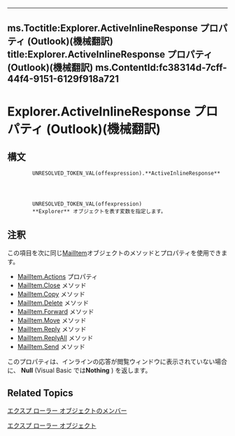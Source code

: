 
---
ms.Toctitle:Explorer.ActiveInlineResponse プロパティ (Outlook)(機械翻訳)
title:Explorer.ActiveInlineResponse プロパティ (Outlook)(機械翻訳)
ms.ContentId:fc38314d-7cff-44f4-9151-6129f918a721
---
# Explorer.ActiveInlineResponse プロパティ (Outlook)(機械翻訳)





## 構文

            UNRESOLVED_TOKEN_VAL(offexpression).**ActiveInlineResponse**




            UNRESOLVED_TOKEN_VAL(offexpression)
            **Explorer** オブジェクトを表す変数を指定します。



## 注釈
この項目を次に同じ[MailItem](14197346-05d2-0250-fa4c-4a6b07daf25f.md)オブジェクトのメソッドとプロパティを使用できます。

- [MailItem.Actions](1b7bb1c0-334f-826a-fd6b-8fc3f2fe5d64.md) プロパティ
- [MailItem.Close](00a8a4e8-9bdc-d1bc-cb61-c6d925fb754f.md) メソッド
- [MailItem.Copy](a9356844-e31e-eb0f-c0f5-a2923ad127db.md) メソッド
- [MailItem.Delete](342c6003-e7c5-7314-453c-151fc51d5b2d.md) メソッド
- [MailItem.Forward](5b8c2261-c5ac-fd80-8acf-dfa645a04a1e.md) メソッド
- [MailItem.Move](08a0fa20-b891-393a-00fa-5a8fb5405cf6.md) メソッド
- [MailItem.Reply](c03208a4-dd31-a8ff-0dcd-4ef37a36beb2.md) メソッド
- [MailItem.ReplyAll](25a1723a-864b-1526-9897-26e40042f119.md) メソッド
- [MailItem.Send](78c85013-523e-447b-c47d-2da0705f1fe0.md) メソッド




このプロパティは、インラインの応答が閲覧ウィンドウに表示されていない場合に、 **Null** (Visual Basic では**Nothing** ) を返します。



## Related Topics

[エクスプ ローラー オブジェクトのメンバー](4412c507-4dcd-6005-b9c8-11824624250d.md)

[エクスプ ローラー オブジェクト](026591e5-049f-503a-4166-34e6dbc225fb.md)





